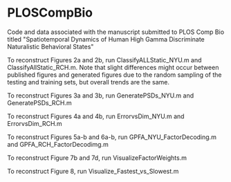 # PLOSCompBio
Code and data associated with the manuscript submitted to PLOS Comp Bio titled "Spatiotemporal Dynamics of Human High Gamma Discriminate Naturalistic Behavioral States"


To reconstruct Figures 2a and 2b, run ClassifyALLStatic_NYU.m and ClassifyAllStatic_RCH.m. Note that slight differences might occur between published figures and generated figures due to the random sampling of the testing and training sets, but overall trends are the same.

To reconstruct Figures 3a and 3b, run GeneratePSDs_NYU.m and GeneratePSDs_RCH.m

To reconstruct Figures 4a and 4b, run ErrorvsDim_NYU.m and ErrorvsDim_RCH.m

To reconstruct Figures 5a-b and 6a-b, run GPFA_NYU_FactorDecoding.m and GPFA_RCH_FactorDecodimg.m

To reconstruct Figure 7b and 7d, run VisualizeFactorWeights.m

To reconstruct Figure 8, run Visualize_Fastest_vs_Slowest.m

